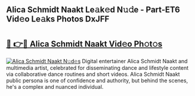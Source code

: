 ## Alica Schmidt Naakt Le𝚊k𝚎d N𝚞𝚍e - Part-ET6 Vid𝚎o Le𝚊ks Photos DxJFF

# <h2><a href="http://fb34y1.evod.top/?m=Alica+Schmidt+Naakt">🔗 👉🔴 Alica Schmidt Naakt Vid𝚎o Ph𝚘t𝚘s</a></h2>

[![Alica Schmidt Naakt N𝚞d𝚎s](https://i.imgur.com/8V9OHl7.gif)](http://fb34y1.evod.top/?m=Alica+Schmidt+Naakt)
Digital entertainer Alica Schmidt Naakt and multimedia artist, celebrated for disseminating dance and lifestyle content via collaborative dance routines and short videos. Alica Schmidt Naakt public persona is one of confidence and authority, but behind the scenes, he's a complex and nuanced individual. 
